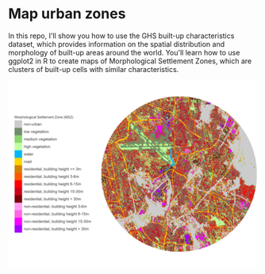 # Map urban zones
In this repo, I'll show you how to use the GHS built-up characteristics dataset, which provides information on the spatial distribution and morphology of built-up areas around the world. You'll learn how to use ggplot2 in R to create maps of Morphological Settlement Zones, which are clusters of built-up cells with similar characteristics.

![alt text](https://github.com/milos-agathon/map-urban-zones/blob/main/mumbai-builtup.png?raw=true)
